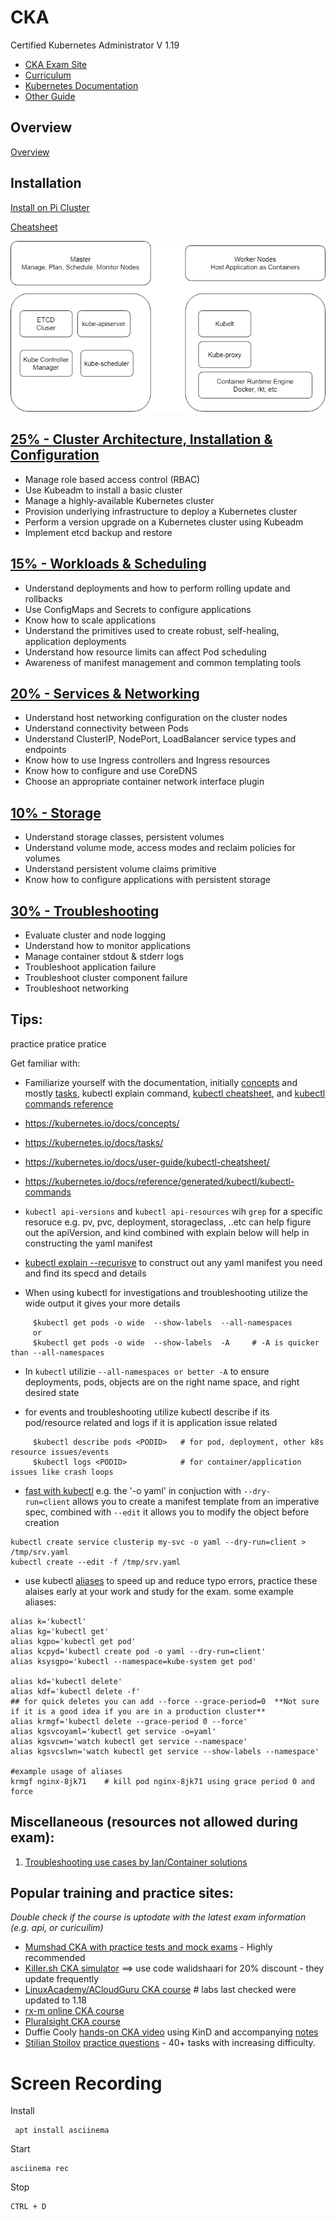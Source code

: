 # CKA
Certified Kubernetes Administrator V 1.19

* [CKA Exam Site](https://www.cncf.io/certification/cka/)
* [Curriculum](https://github.com/cncf/curriculum)
* [Kubernetes Documentation](https://kubernetes.io/docs)
* [Other Guide](http://www.lib4dev.in/info/walidshaari/Kubernetes-Certified-Administrator/103684801)

## Overview

[Overview](Overview.md)

## Installation
[Install on Pi Cluster](kubernetes-on-pi.md)

[Cheatsheet](./CheatSheet.md)

![Overview](/images/Overview.png)

## [25% - Cluster Architecture, Installation & Configuration](./Cluster-Architecture-Installation-Configuration/ReadMe.md)

* Manage role based access control (RBAC)
* Use Kubeadm to install a basic cluster
* Manage a highly-available Kubernetes cluster
* Provision underlying infrastructure to deploy a Kubernetes cluster
* Perform a version upgrade on a Kubernetes cluster using Kubeadm
* Implement etcd backup and restore

## [15% - Workloads & Scheduling](./Workloads-Scheduling)
* Understand deployments and how to perform rolling update and rollbacks
* Use ConfigMaps and Secrets to configure applications
* Know how to scale applications
* Understand the primitives used to create robust, self-healing, application deployments
* Understand how resource limits can affect Pod scheduling
* Awareness of manifest management and common templating tools

## [20% - Services & Networking](./Services-Networking/ReadMe.md)
* Understand host networking configuration on the cluster nodes
* Understand connectivity between Pods
* Understand ClusterIP, NodePort, LoadBalancer service types and endpoints
* Know how to use Ingress controllers and Ingress resources
* Know how to configure and use CoreDNS
* Choose an appropriate container network interface plugin

## [10% - Storage](./Storage/ReadMe.md)
* Understand storage classes, persistent volumes
* Understand volume mode, access modes and reclaim policies for volumes
* Understand persistent volume claims primitive
* Know how to configure applications with persistent storage

## [30% - Troubleshooting](./Troubleshooting/ReadMe.md)
* Evaluate cluster and node logging
* Understand how to monitor applications
* Manage container stdout & stderr logs
* Troubleshoot application failure
* Troubleshoot cluster component failure
* Troubleshoot networking


Tips:
-----

practice pratice pratice

Get familiar with:

-   Familiarize yourself with the documentation, initially [concepts](https://kubernetes.io/docs/concepts/) and mostly [tasks](https://kubernetes.io/docs/tasks/), kubectl explain command, [kubectl cheatsheet](https://kubernetes.io/docs/user-guide/kubectl-cheatsheet/), and [kubectl commands reference](https://kubernetes.io/docs/reference/generated/kubectl/kubectl-commands)

-   https://kubernetes.io/docs/concepts/

-   https://kubernetes.io/docs/tasks/

-   https://kubernetes.io/docs/user-guide/kubectl-cheatsheet/

-   https://kubernetes.io/docs/reference/generated/kubectl/kubectl-commands

-   `kubectl api-versions` and `kubectl api-resources` wih `grep` for a specific resoruce e.g. pv, pvc, deployment, storageclass, ..etc can help figure out the apiVersion, and kind combined with explain below will help in constructing the yaml manifest

-   [kubectl explain --recurisve](https://blog.heptio.com/kubectl-explain-heptioprotip-ee883992a243) to construct out any yaml manifest you need and find its specd and details

-   When using kubectl for investigations and troubleshooting utilize the wide output it gives your more details

```
     $kubectl get pods -o wide  --show-labels  --all-namespaces
     or
     $kubectl get pods -o wide  --show-labels  -A     # -A is quicker than --all-namespaces

```

-   In `kubectl` utilizie `--all-namespaces or better -A` to ensure deployments, pods, objects are on the right name space, and right desired state

-   for events and troubleshooting utilize kubectl describe if its pod/resource related and logs if it is application issue related

```
     $kubectl describe pods <PODID>   # for pod, deployment, other k8s resource issues/events
     $kubectl logs <PODID>            # for container/application issues like crash loops

```

-   [fast with kubectl](https://medium.com/faun/be-fast-with-kubectl-1-18-ckad-cka-31be00acc443) e.g. the '-o yaml' in conjuction with `--dry-run=client` allows you to create a manifest template from an imperative spec, combined with `--edit` it allows you to modify the object before creation

```
kubectl create service clusterip my-svc -o yaml --dry-run=client > /tmp/srv.yaml
kubectl create --edit -f /tmp/srv.yaml

```

-   use kubectl [aliases](https://github.com/ahmetb/kubectl-aliases) to speed up and reduce typo errors, practice these alaises early at your work and study for the exam. some example aliases:

```
alias k='kubectl'
alias kg='kubectl get'
alias kgpo='kubectl get pod'
alias kcpyd='kubectl create pod -o yaml --dry-run=client'
alias ksysgpo='kubectl --namespace=kube-system get pod'

alias kd='kubectl delete'
alias kdf='kubectl delete -f'
## for quick deletes you can add --force --grace-period=0  **Not sure if it is a good idea if you are in a production cluster**
alias krmgf='kubectl delete --grace-period 0 --force'
alias kgsvcoyaml='kubectl get service -o=yaml'
alias kgsvcwn='watch kubectl get service --namespace'
alias kgsvcslwn='watch kubectl get service --show-labels --namespace'

#example usage of aliases
krmgf nginx-8jk71    # kill pod nginx-8jk71 using grace period 0 and force

```

Miscellaneous (resources not allowed during exam):
--------------------------------------------------

1.  [Troubleshooting use cases by Ian/Container solutions](https://github.com/ContainerSolutions/kubernetes-examples)

Popular training and practice sites:
------------------------------------

*Double check if the course is uptodate with the latest exam information (e.g. api, or curicuilim)*

-   [Mumshad CKA with practice tests and mock exams](https://www.udemy.com/course/certified-kubernetes-administrator-with-practice-tests/) - Highly recommended
-   [Killer.sh CKA simulator](https://killer.sh/cka) ⟹ use code walidshaari for 20% discount - they update frequently
-   [LinuxAcademy/ACloudGuru CKA course](https://acloud.guru/learn/7f5137aa-2d26-4b19-8d8c-025b22667e76) # labs last checked were updated to 1.18
-   [rx-m online CKA course](https://rx-m.com/cka-online-training/)
-   [Pluralsight CKA course](https://www.pluralsight.com/paths/certified-kubernetes-administrator)
-   Duffie Cooly [hands-on CKA video](https://k8s.work/cka-lab.mp4) using KinD and accompanying [notes](https://hackmd.io/@mauilion/cka-lab)
-   [Stilian Stoilov](https://www.linkedin.com/in/stilian-stoilov-379972a9/) [practice questions](https://github.com/StenlyTU/K8s-training-official) - 40+ tasks with increasing difficulty.

# Screen Recording

Install 

```
 apt install asciinema
```

Start
```
asciinema rec
```

Stop
```
CTRL + D
```